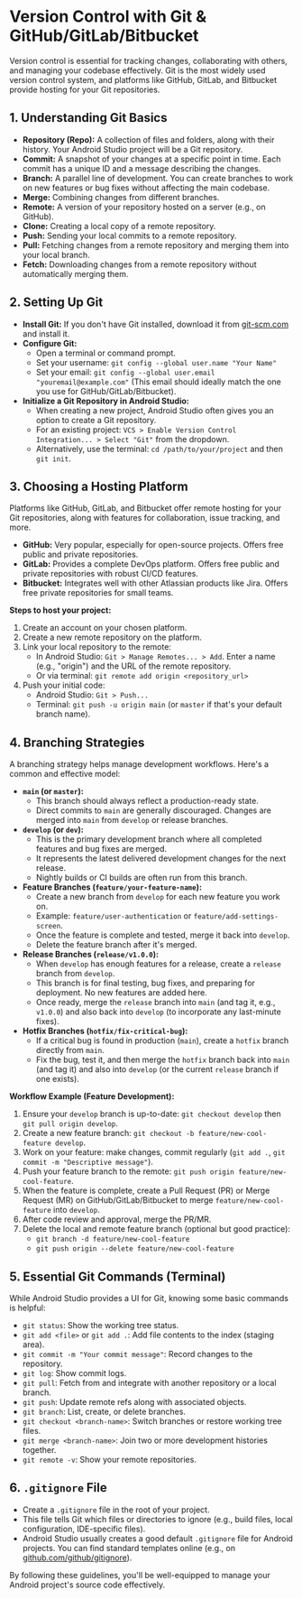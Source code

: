 # Version Control with Git & GitHub/GitLab/Bitbucket

Version control is essential for tracking changes, collaborating with others, and managing your
codebase effectively. Git is the most widely used version control system, and platforms like GitHub,
GitLab, and Bitbucket provide hosting for your Git repositories.

## 1. Understanding Git Basics

* **Repository (Repo):** A collection of files and folders, along with their history. Your Android
  Studio project will be a Git repository.
* **Commit:** A snapshot of your changes at a specific point in time. Each commit has a unique ID
  and a message describing the changes.
* **Branch:** A parallel line of development. You can create branches to work on new features or bug
  fixes without affecting the main codebase.
* **Merge:** Combining changes from different branches.
* **Remote:** A version of your repository hosted on a server (e.g., on GitHub).
* **Clone:** Creating a local copy of a remote repository.
* **Push:** Sending your local commits to a remote repository.
* **Pull:** Fetching changes from a remote repository and merging them into your local branch.
* **Fetch:** Downloading changes from a remote repository without automatically merging them.

## 2. Setting Up Git

* **Install Git:** If you don't have Git installed, download it
  from [git-scm.com](https://git-scm.com/) and install it.
* **Configure Git:**
    * Open a terminal or command prompt.
    * Set your username: `git config --global user.name "Your Name"`
    * Set your email: `git config --global user.email "youremail@example.com"` (This email should
      ideally match the one you use for GitHub/GitLab/Bitbucket).
* **Initialize a Git Repository in Android Studio:**
    * When creating a new project, Android Studio often gives you an option to create a Git
      repository.
    * For an existing project: `VCS > Enable Version Control Integration... > Select "Git"` from the
      dropdown.
    * Alternatively, use the terminal: `cd /path/to/your/project` and then `git init`.

## 3. Choosing a Hosting Platform

Platforms like GitHub, GitLab, and Bitbucket offer remote hosting for your Git repositories, along
with features for collaboration, issue tracking, and more.

* **GitHub:** Very popular, especially for open-source projects. Offers free public and private
  repositories.
* **GitLab:** Provides a complete DevOps platform. Offers free public and private repositories with
  robust CI/CD features.
* **Bitbucket:** Integrates well with other Atlassian products like Jira. Offers free private
  repositories for small teams.

**Steps to host your project:**

1. Create an account on your chosen platform.
2. Create a new remote repository on the platform.
3. Link your local repository to the remote:
    * In Android Studio: `Git > Manage Remotes... > Add`. Enter a name (e.g., "origin") and the URL
      of the remote repository.
    * Or via terminal: `git remote add origin <repository_url>`
4. Push your initial code:
    * Android Studio: `Git > Push...`
    * Terminal: `git push -u origin main` (or `master` if that's your default branch name).

## 4. Branching Strategies

A branching strategy helps manage development workflows. Here's a common and effective model:

* **`main` (or `master`):**
    * This branch should always reflect a production-ready state.
    * Direct commits to `main` are generally discouraged. Changes are merged into `main` from
      `develop` or release branches.
* **`develop` (or `dev`):**
    * This is the primary development branch where all completed features and bug fixes are merged.
    * It represents the latest delivered development changes for the next release.
    * Nightly builds or CI builds are often run from this branch.
* **Feature Branches (`feature/your-feature-name`):**
    * Create a new branch from `develop` for each new feature you work on.
    * Example: `feature/user-authentication` or `feature/add-settings-screen`.
    * Once the feature is complete and tested, merge it back into `develop`.
    * Delete the feature branch after it's merged.
* **Release Branches (`release/v1.0.0`):**
    * When `develop` has enough features for a release, create a `release` branch from `develop`.
    * This branch is for final testing, bug fixes, and preparing for deployment. No new features are
      added here.
    * Once ready, merge the `release` branch into `main` (and tag it, e.g., `v1.0.0`) and also back
      into `develop` (to incorporate any last-minute fixes).
* **Hotfix Branches (`hotfix/fix-critical-bug`):**
    * If a critical bug is found in production (`main`), create a `hotfix` branch directly from
      `main`.
    * Fix the bug, test it, and then merge the `hotfix` branch back into `main` (and tag it) and
      also into `develop` (or the current `release` branch if one exists).

**Workflow Example (Feature Development):**

1. Ensure your `develop` branch is up-to-date: `git checkout develop` then
   `git pull origin develop`.
2. Create a new feature branch: `git checkout -b feature/new-cool-feature develop`.
3. Work on your feature: make changes, commit regularly (`git add .`,
   `git commit -m "Descriptive message"`).
4. Push your feature branch to the remote: `git push origin feature/new-cool-feature`.
5. When the feature is complete, create a Pull Request (PR) or Merge Request (MR) on
   GitHub/GitLab/Bitbucket to merge `feature/new-cool-feature` into `develop`.
6. After code review and approval, merge the PR/MR.
7. Delete the local and remote feature branch (optional but good practice):
    * `git branch -d feature/new-cool-feature`
    * `git push origin --delete feature/new-cool-feature`

## 5. Essential Git Commands (Terminal)

While Android Studio provides a UI for Git, knowing some basic commands is helpful:

* `git status`: Show the working tree status.
* `git add <file>` or `git add .`: Add file contents to the index (staging area).
* `git commit -m "Your commit message"`: Record changes to the repository.
* `git log`: Show commit logs.
* `git pull`: Fetch from and integrate with another repository or a local branch.
* `git push`: Update remote refs along with associated objects.
* `git branch`: List, create, or delete branches.
* `git checkout <branch-name>`: Switch branches or restore working tree files.
* `git merge <branch-name>`: Join two or more development histories together.
* `git remote -v`: Show your remote repositories.

## 6. `.gitignore` File

* Create a `.gitignore` file in the root of your project.
* This file tells Git which files or directories to ignore (e.g., build files, local configuration,
  IDE-specific files).
* Android Studio usually creates a good default `.gitignore` file for Android projects. You can find
  standard templates online (e.g.,
  on [github.com/github/gitignore](https://github.com/github/gitignore)).

By following these guidelines, you'll be well-equipped to manage your Android project's source code
effectively.
